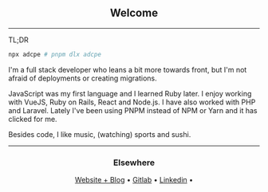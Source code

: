 <!-- Heading -->

<h2 align='center'>Welcome</h3>

---

TL;DR

```bash
npx adcpe # pnpm dlx adcpe
```

I'm a full stack developer who leans a bit more towards front, but I'm not afraid of deployments or creating migrations.

JavaScript was my first language and I learned Ruby later. I enjoy working with VueJS, Ruby on Rails, React and Node.js. I have also worked with PHP and Laravel. Lately I've been using PNPM instead of NPM or Yarn and it has clicked for me.

Besides code, I like music, (watching) sports and sushi.

---

<h3 align='center'>Elsewhere</h3>

<p align="center">
  <a href="https://adc.pe">Website + Blog</a> •
  <a href="https://gitlab.com/adcpe/">Gitlab</a> •
  <a href="https://www.linkedin.com/in/adcpe/">Linkedin</a> •
</p>
